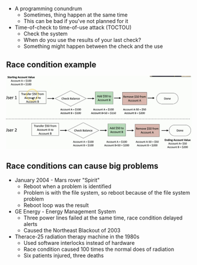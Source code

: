 - A programming conundrum
	- Sometimes, thing happen at the same time
	- This can be bad if you've not planned for it
- Time-of-check to time-of-use attack (TOCTOU)
	- Check the system
	- When do you use the results of your last check?
	- Something might happen between the check and the use

## Race condition example
![](../Images/240509-56.png)

## Race conditions can cause big problems
- January 2004 - Mars rover "Spirit"
	- Reboot when a problem is identified
	- Problem is with the file system, so reboot because of the file system problem
	- Reboot loop was the result
- GE Energy - Energy Management System
	- Three power lines failed at the same time, race condition delayed alerts
	- Caused the Northeast Blackout of 2003
- Therace-25 radiation therapy machine in the 1980s
	- Used software interlocks instead of hardware
	- Race condition caused 100 times the normal does of radiation
	- Six patients injured, three deaths

